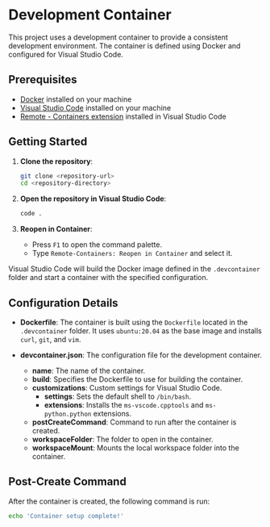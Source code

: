 # Development Container

This project uses a development container to provide a consistent development environment. The container is defined using Docker and configured for Visual Studio Code.

## Prerequisites

- [Docker](https://www.docker.com/get-started) installed on your machine
- [Visual Studio Code](https://code.visualstudio.com/) installed on your machine
- [Remote - Containers extension](https://marketplace.visualstudio.com/items?itemName=ms-vscode-remote.remote-containers) installed in Visual Studio Code

## Getting Started

1. **Clone the repository**:
    ```sh
    git clone <repository-url>
    cd <repository-directory>
    ```

2. **Open the repository in Visual Studio Code**:
    ```sh
    code .
    ```

3. **Reopen in Container**:
    - Press `F1` to open the command palette.
    - Type `Remote-Containers: Reopen in Container` and select it.

Visual Studio Code will build the Docker image defined in the `.devcontainer` folder and start a container with the specified configuration.

## Configuration Details

- **Dockerfile**: The container is built using the `Dockerfile` located in the `.devcontainer` folder. It uses `ubuntu:20.04` as the base image and installs `curl`, `git`, and `vim`.

- **devcontainer.json**: The configuration file for the development container.
    - **name**: The name of the container.
    - **build**: Specifies the Dockerfile to use for building the container.
    - **customizations**: Custom settings for Visual Studio Code.
        - **settings**: Sets the default shell to `/bin/bash`.
        - **extensions**: Installs the `ms-vscode.cpptools` and `ms-python.python` extensions.
    - **postCreateCommand**: Command to run after the container is created.
    - **workspaceFolder**: The folder to open in the container.
    - **workspaceMount**: Mounts the local workspace folder into the container.

## Post-Create Command

After the container is created, the following command is run:
```sh
echo 'Container setup complete!'